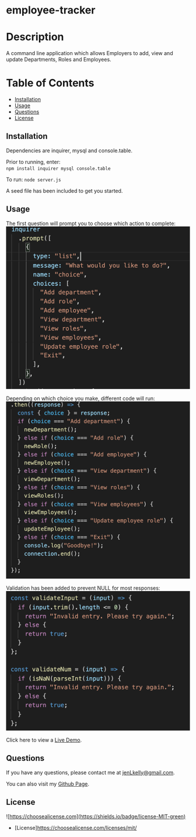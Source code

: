 # employee-tracker

# Description

A command line application which allows Employers to add, view and update Departments, Roles and Employees.

# Table of Contents

- [Installation](#installation)
- [Usage](#usage)
- [Questions](#questions)
- [License](#license)

## Installation

Dependencies are inquirer, mysql and console.table.

Prior to running, enter:  
 `npm install inquirer mysql console.table`

To run: `node server.js`

A seed file has been included to get you started.

## Usage

The first question will prompt you to choose which action to complete:  
![first question code](/Assets/Images/first_question.png)

Depending on which choice you make, different code will run:  
![conditionals code](/Assets/Images/conditionals.png)

Validation has been added to prevent NULL for most responses:  
![validation](/Assets/Images/validate.png)

Click here to view a [Live Demo](https://drive.google.com/file/d/1mgAuWLwSz5LAWCCo-3Iodfk-qPskw9cA/view?usp=sharing).

## Questions

If you have any questions, please contact me at jenLkelly@gmail.com.

You can also visit my [Github Page](https://github.com/jkelly101).

## License

![https://choosealicense.com](https://shields.io/badge/license-MIT-green)

- [License]https://choosealicense.com/licenses/mit/

